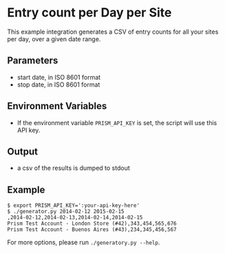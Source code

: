 # Entry count per Day per Site

This example integration generates a CSV of entry counts for all
your sites per day, over a given date range.

## Parameters

 * start date, in ISO 8601 format
 * stop date, in ISO 8601 format

## Environment Variables

 * If the environment variable `PRISM_API_KEY` is set, the script will use
   this API key.

## Output

 * a csv of the results is dumped to stdout

## Example

```shell
$ export PRISM_API_KEY=':your-api-key-here'
$ ./generator.py 2014-02-12 2015-02-15
,2014-02-12,2014-02-13,2014-02-14,2014-02-15
Prism Test Account - London Store (#42),343,454,565,676
Prism Test Account - Buenos Aires (#43),234,345,456,567
```

For more options, please run `./generatory.py --help`.
